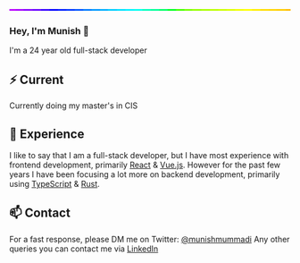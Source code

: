 <img style="width:100%;height:3px;" src="./bar.gif" />

### Hey, I'm Munish 👋

I'm a 24 year old full-stack developer
## ⚡️ Current
Currently doing my master's in CIS
## 💎 Experience
I like to say that I am a full-stack developer, but I have most experience with frontend development, primarily [React](https://reactjs.org/) & [Vue.js](https://vuejs.org/). However for the past few years I have been focusing a lot more on backend development, primarily using [TypeScript](https://www.typescriptlang.org/) & [Rust](https://www.rust-lang.org/).
## 📫 Contact
For a fast response, please DM me on Twitter: [@munishmummadi](https://twitter.com/direct_messages/create/munishmummadi) 
Any other queries you can contact me via [LinkedIn](https://www.linkedin.com/in/munishmummadi) 
